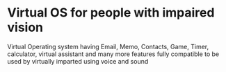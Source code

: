 # Virtual OS for people with impaired vision
 Virtual Operating system having Email, Memo, Contacts, Game, Timer, calculator, virtual assistant and many more features fully compatible to be used by virtually imparted using voice and sound
